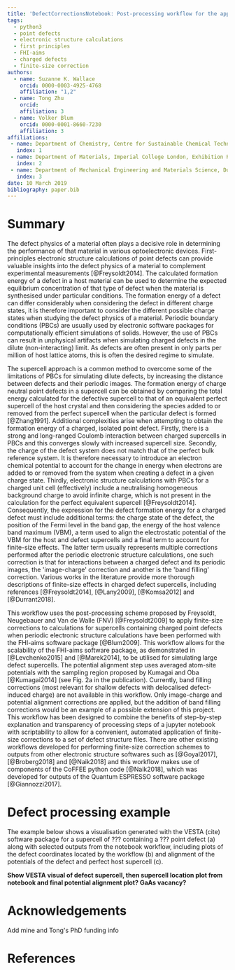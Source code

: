 ```yaml
---
title: 'DefectCorrectionsNotebook: Post-processing workflow for the application of finite-size corrections to periodic electronic structure calculations of charged defect supercells performed with the FHI-aims software package'
tags:
  - python3
  - point defects
  - electronic structure calculations
  - first principles
  - FHI-aims
  - charged defects
  - finite-size correction
authors:
  - name: Suzanne K. Wallace
    orcid: 0000-0003-4925-4768
    affiliation: "1,2"
  - name: Tong Zhu
    orcid: 
    affiliation: 3
  - name: Volker Blum
    orcid: 0000-0001-8660-7230
    affiliation: 3
affiliations:
 - name: Department of Chemistry, Centre for Sustainable Chemical Technologies, University of Bath, Claverton Down, Bath, BA2 7AY, UK
   index: 1
 - name: Department of Materials, Imperial College London, Exhibition Road, London SW7 2AZ, UK
   index: 2
 - name: Department of Mechanical Engineering and Materials Science, Duke University, Durham, North Carolina 27708, USA
   index: 3
date: 10 March 2019
bibliography: paper.bib
---
```


# Summary
The defect physics of a material often plays a decisive role in determining the performance of that material in various optoelectronic devices. First-principles electronic structure calculations of point defects can provide valuable insights into the defect physics of a material to complement experimental measurements [@Freysoldt2014]. The calculated formation energy of a defect in a host material can be used to determine the expected equilibrium concentration of that type of defect when the material is synthesised under particular conditions. The formation energy of a defect can differ considerably when considering the defect in different charge states, it is therefore important to consider the different possible charge states when studying the defect physics of a material. Periodic boundary conditions (PBCs) are usually used by electronic software packages for computationally efficient simulations of solids. However, the use of PBCs can result in unphysical artifacts when simulating charged defects in the dilute (non-interacting) limit. As defects are often present in only parts per million of host lattice atoms, this is often the desired regime to simulate.


The supercell approach is a common method to overcome some of the limitations of PBCs for simulating dilute defects, by increasing the distance between defects and their periodic images. The formation energy of charge neutral point defects in a supercell can be obtained by comparing the total energy calculated for the defective supercell to that of an equivalent perfect supercell of the host crystal and then considering the species added to or removed from the perfect supercell when the particular defect is formed [@Zhang1991].
Additional complexities arise when attempting to obtain the formation energy of a charged, isolated point defect. Firstly, there is a strong and long-ranged Coulomb interaction between charged supercells in PBCs and this converges slowly with increased supercell size.
Secondly, the charge of the defect system does not match that of the perfect bulk reference system. It is therefore necessary to introduce an electron chemical potential to account for the change in energy when electrons are added to or removed from the system when creating a defect in a given charge state.
Thirdly, electronic structure calculations with PBCs for a charged unit cell (effectively) include a neutralising homogeneous background charge to avoid infinite charge, which is not present in the calculation for the perfect equivalent supercell [@Freysoldt2014]. Consequently, the expression for the defect formation energy for a charged defect must include additional terms: the charge state of the defect, the position of the Fermi level in the band gap, the energy of the host valence band maximum (VBM), a term used to align the electrostatic potential of the VBM for the host and defect supercells and a final term to account for finite-size effects. The latter term usually represents multiple corrections performed after the periodic electronic structure calculations, one such correction is that for interactions between a charged defect and its periodic images, the 'image-charge' correction and another is the 'band filling' correction. Various works in the literature provide more thorough descriptions of finite-size effects in charged defect supercells, including references [@Freysoldt2014], [@Lany2009], [@Komsa2012] and [@Durrant2018].


This workflow uses the post-processing scheme proposed by Freysoldt, Neugebauer and Van de Walle (FNV) [@Freysoldt2009] to apply finite-size corrections to calculations for supercells containing charged point defects when periodic electronic structure calculations have been performed with the FHI-aims software package [@Blum2009]. This workflow allows for the scalability of the FHI-aims software package, as demonstrated in [@Levchenko2015] and [@Marek2014], to be utilised for simulating large defect supercells. 
The potential alignment step uses averaged atom-site potentials with the sampling region proposed by Kumagai and Oba [@Kumagai2014] (see Fig. 2a in the publication). Currently, band filling corrections (most relevant for shallow defects with delocalised defect-induced charge) are not available in this workflow. Only image-charge and potential alignment corrections are applied, but the addition of band filling corrections would be an example of a possible extension of this project. This workflow has been designed to combine the benefits of step-by-step explanation and transparency of processing steps of a jupyter notebook with scriptability to allow for a convenient, automated application of finite-size corrections to a set of defect structure files. 
There are other existing workflows developed for performing finite-size correction schemes to outputs from other electronic structure softwares such as [@Goyal2017], [@Broberg2018] and [@Naik2018] and this workflow makes use of components of the CoFFEE python code [@Naik2018], which was developed for outputs of the Quantum ESPRESSO software package [@Giannozzi2017].


# Defect processing example
The example below shows a visualisation generated with the VESTA (cite) software package for a supercell of ??? containing a ??? point defect (a) along with selected outputs from the notebook workflow, including plots of the defect coordinates located by the workflow (b) and alignment of the potentials of the defect and perfect host supercell (c).

**Show VESTA visual of defect supercell, then supercell location plot from notebook and final potential alignment plot? GaAs vacancy?**

# Acknowledgements
Add mine and Tong's PhD funding info

# References